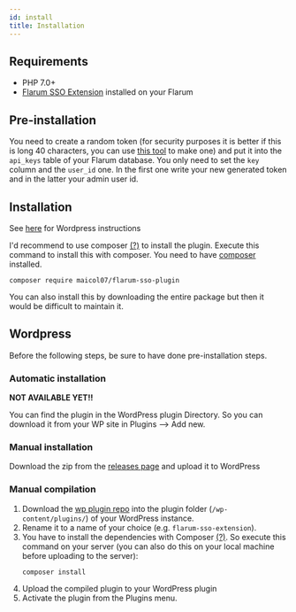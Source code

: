 ```yaml
---
id: install
title: Installation
---
```


## Requirements
- PHP 7.0+
- [Flarum SSO Extension](https://github.com/maicol07/flarum-ext-sso) installed on your Flarum

## Pre-installation

You need to create a random token (for security purposes it is better if
this is long 40 characters, you can use
[this tool](https://onlinerandomtools.com/generate-random-string) to
make one) and put it into the `api_keys` table of your Flarum database.
You only need to set the `key` column and the `user_id` one. In the
first one write your new generated token and in the latter your admin
user id.

## Installation
See [here](#wordpress) for Wordpress instructions

I'd recommend to use composer [(?)](https://github.com/delight-im/Knowledge/blob/master/Composer%20(PHP).md) to install the plugin.
Execute this command to install this with composer. You need to have [composer](https://getcomposer.org) installed.
```
composer require maicol07/flarum-sso-plugin
```
You can also install this by downloading the entire package but then it would be difficult to maintain it.

## Wordpress
Before the following steps, be sure to have done pre-installation steps.
### Automatic installation
**NOT AVAILABLE YET!!**

You can find the plugin in the WordPress plugin Directory. So you can
download it from your WP site in Plugins --> Add new.

### Manual installation
Download the zip from the
[releases page](https://github.com/maicol07/flarum_sso_wp_plugin/releases)
and upload it to WordPress

### Manual compilation
1. Download the
   [wp plugin repo](https://github.com/maicol07/flarum_sso_wp_plugin)
   into the plugin folder (`/wp-content/plugins/`) of your WordPress
   instance.
2. Rename it to a name of your choice (e.g. `flarum-sso-extension`).
3. You have to install the dependencies with Composer
   [(?)](https://github.com/delight-im/Knowledge/blob/master/Composer%20(PHP).md).
   So execute this command on your server (you can also do this on your
   local machine before uploading to the server):
    ```
    composer install
    ```
4. Upload the compiled plugin to your WordPress plugin
5. Activate the plugin from the Plugins menu.
